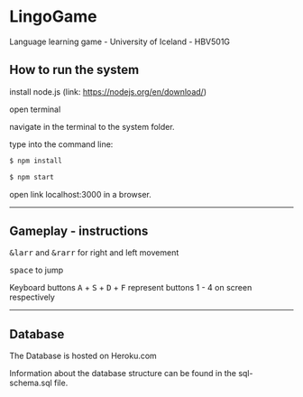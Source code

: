 # LingoGame
Language learning game - University of Iceland - HBV501G

## How to run the system
install node.js (link: https://nodejs.org/en/download/)

open terminal

navigate in the terminal to the system folder.

type into the command line:

```sh
$ npm install
```

```sh
$ npm start
```

open link localhost:3000 in a browser.

---

## Gameplay - instructions
<kbd>&larr</kbd> and <kbd>&rarr</kbd> for right and left movement

<kbd>space</kbd> to jump


Keyboard buttons <kbd>A</kbd> + <kbd>S</kbd> + <kbd>D</kbd> + <kbd>F</kbd>
represent buttons 1 - 4 on screen respectively 

---

## Database
The Database is hosted on Heroku.com

Information about the database structure can be found in the sql-schema.sql file.
